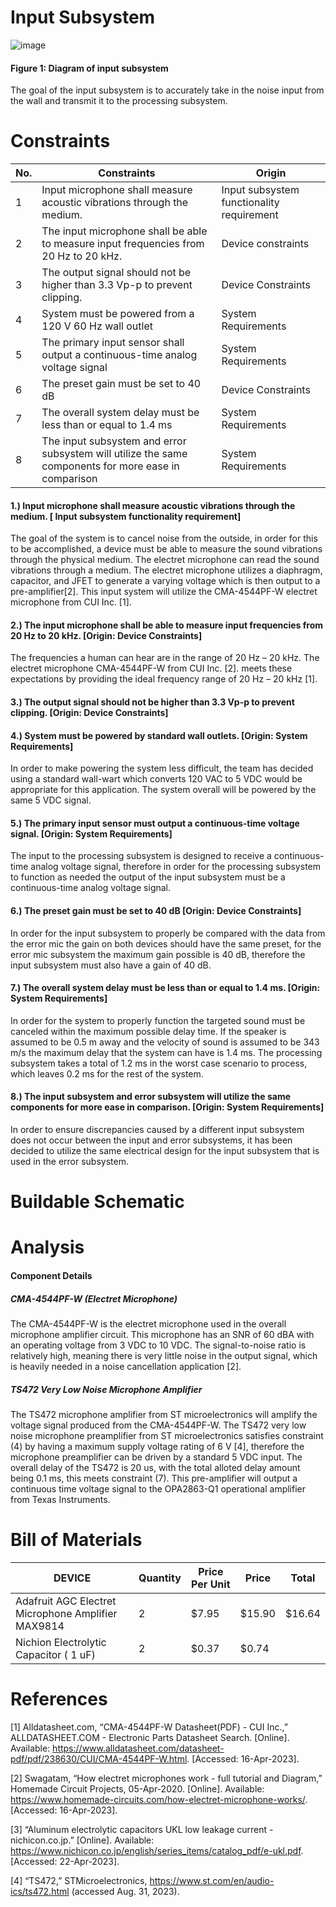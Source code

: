 # Input Subsystem
![image](https://user-images.githubusercontent.com/123108478/232335159-9e5c57ee-099e-4713-ae00-44db177d7364.png)

  #### Figure 1: Diagram of input subsystem
  

The goal of the input subsystem is to accurately take in the noise input from the wall and transmit it to the processing subsystem.
# Constraints
| No. | Constraints                                                           | Origin            |
| --- | --------------------------------------------------------------------- | ----------------- |
| 1   | Input microphone shall measure acoustic vibrations through the medium.          | Input subsystem functionality requirement |
| 2   | The input microphone shall be able to measure input frequencies from 20 Hz to 20 kHz.                 | Device constraints|
| 3   | The output signal should not be higher than 3.3 Vp-p to prevent clipping.                          | Device Constraints |
| 4   | System must be powered from a 120 V 60 Hz wall outlet                        | System Requirements |
| 5   |  The primary input sensor shall output a continuous-time analog voltage signal   | System Requirements |
| 6   |  The preset gain must be set to 40 dB   | Device Constraints |
| 7   |  The overall system delay must be less than or equal to 1.4 ms  | System Requirements |
| 8   |  The input subsystem and error subsystem will utilize the same components for more ease in comparison  | System Requirements |

       




 
 
 #### 1.)	Input microphone shall measure acoustic vibrations through the medium. [ Input subsystem functionality requirement]

The goal of the system is to cancel noise from the outside, in order for this to be accomplished, a device must be able to measure the sound vibrations through the physical medium. The electret microphone can read the sound vibrations through a medium. The electret microphone utilizes a diaphragm, capacitor, and JFET to generate a varying voltage which is then output to a pre-amplifier[2]. This input system will utilize the CMA-4544PF-W electret microphone from CUI Inc. [1].

#### 2.) The input microphone shall be able to measure input frequencies from 20 Hz to 20 kHz. [Origin: Device Constraints]

The frequencies a human can hear are in the range of 20 Hz – 20 kHz. The electret microphone CMA-4544PF-W from CUI Inc. [2]. meets these expectations by providing the ideal frequency range of 20 Hz – 20 kHz [1].

#### 3.) The output signal should not be higher than 3.3 Vp-p to prevent clipping. [Origin: Device Constraints]



#### 4.) System must be powered by standard wall outlets. [Origin: System Requirements]

In order to make powering the system less difficult, the team has decided using a standard wall-wart which converts 120 VAC to 5 VDC would be appropriate for this application. The system overall will be powered by the same 5 VDC signal.

#### 5.) The primary input sensor must output a continuous-time voltage signal. [Origin: System Requirements]

The input to the processing subsystem is designed to receive a continuous-time analog voltage signal, therefore in order for the processing subsystem to function as needed the output of the input subsystem must be a continuous-time analog voltage signal.

#### 6.) The preset gain must be set to 40 dB [Origin: Device Constraints]
In order for the input subsystem to properly be compared with the data from the error mic the gain on both devices should have the same preset, for the error mic subsystem the maximum gain possible is 40 dB, therefore the input subsystem must also have a gain of 40 dB.

#### 7.) The overall system delay must be less than or equal to 1.4 ms. [Origin: System Requirements]
In order for the system to properly function the targeted sound must be canceled within the maximum possible delay time. If the speaker is assumed to be 0.5 m away and the velocity of sound is assumed to be 343 m/s the maximum delay that the system can have is 1.4 ms. The processing subsystem takes a total of 1.2 ms in the worst case scenario to process, which leaves 0.2 ms for the rest of the system.

#### 8.) The input subsystem and error subsystem will utilize the same components for more ease in comparison. [Origin: System Requirements]
In order to ensure discrepancies caused by a different input subsystem does not occur between the input and error subsystems, it has been decided to utilize the same electrical design for the input subsystem that is used in the error subsystem.


# Buildable Schematic
  



# Analysis

#### Component Details

##### CMA-4544PF-W (Electret Microphone)
The CMA-4544PF-W is the electret microphone used in the overall microphone amplifier circuit. This microphone has an SNR of 60 dBA with an operating voltage from 3 VDC to 10 VDC. The signal-to-noise ratio is relatively high, meaning there is very little noise in the output signal, which is heavily needed in a noise cancellation application [2].

##### TS472 Very Low Noise Microphone Amplifier
The TS472 microphone amplifier from ST microelectronics will amplify the voltage signal produced from the CMA-4544PF-W.  The TS472 very low noise microphone preamplifier from ST microelectronics satisfies constraint (4) by having a maximum supply voltage rating of 6 V [4], therefore the microphone preamplifier can be driven by a standard 5 VDC input. The overall delay of the TS472 is 20 us, with the total alloted delay amount being 0.1 ms, this meets constraint (7). This pre-amplifier will output a continuous time voltage signal to the OPA2863-Q1 operational amplifier from Texas Instruments.


# Bill of Materials 
| DEVICE                                             | Quantity | Price Per Unit |  Price  | Total   |
|----------------------------------------------------|----------|----------------|---------|---------|
| Adafruit AGC Electret Microphone Amplifier MAX9814 | 2        | $7.95          | $15.90  | $16.64  |
| Nichion Electrolytic Capacitor ( 1 uF)             | 2        | $0.37          | $0.74   |


# References

[1] Alldatasheet.com, “CMA-4544PF-W Datasheet(PDF) - CUI Inc.,” ALLDATASHEET.COM - Electronic Parts Datasheet Search. [Online]. Available: https://www.alldatasheet.com/datasheet-pdf/pdf/238630/CUI/CMA-4544PF-W.html. [Accessed: 16-Apr-2023]. 

[2] Swagatam, “How electret microphones work - full tutorial and Diagram,” Homemade Circuit Projects, 05-Apr-2020. [Online]. Available: https://www.homemade-circuits.com/how-electret-microphone-works/. [Accessed: 16-Apr-2023].  

[3] “Aluminum electrolytic capacitors UKL low leakage current - nichicon.co.jp.” [Online]. Available:          https://www.nichicon.co.jp/english/series_items/catalog_pdf/e-ukl.pdf. [Accessed: 22-Apr-2023]. 

[4] “TS472,” STMicroelectronics, https://www.st.com/en/audio-ics/ts472.html (accessed Aug. 31, 2023). 









